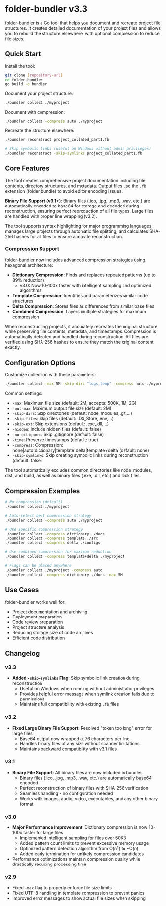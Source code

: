 # folder-bundler v3.3

folder-bundler is a Go tool that helps you document and recreate project file structures. It creates detailed documentation of your project files and allows you to rebuild the structure elsewhere, with optional compression to reduce file sizes.

## Quick Start

Install the tool:
```bash
git clone [repository-url]
cd folder-bundler
go build -o bundler
```

Document your project structure:
```bash
./bundler collect ./myproject
```

Document with compression:
```bash
./bundler collect -compress auto ./myproject
```

Recreate the structure elsewhere:
```bash
./bundler reconstruct project_collated_part1.fb

# Skip symbolic links (useful on Windows without admin privileges)
./bundler reconstruct -skip-symlinks project_collated_part1.fb
```

## Core Features

The tool creates comprehensive project documentation including file contents, directory structures, and metadata. Output files use the `.fb` extension (folder bundle) to avoid editor encoding issues. 

**Binary File Support (v3.1+)**: Binary files (.ico, .jpg, .mp3, .wav, etc.) are automatically encoded to base64 for storage and decoded during reconstruction, ensuring perfect reproduction of all file types. Large files are handled with proper line wrapping (v3.2).

The tool supports syntax highlighting for major programming languages, manages large projects through automatic file splitting, and calculates SHA-256 hashes for all files to ensure accurate reconstruction.

### Compression Support

folder-bundler now includes advanced compression strategies using hexagonal architecture:

- **Dictionary Compression**: Finds and replaces repeated patterns (up to 89% reduction)
  - v3.0: Now 10-100x faster with intelligent sampling and optimized algorithms
- **Template Compression**: Identifies and parameterizes similar code structures
- **Delta Compression**: Stores files as differences from similar base files
- **Combined Compression**: Layers multiple strategies for maximum compression

When reconstructing projects, it accurately recreates the original structure while preserving file contents, metadata, and timestamps. Compression is automatically detected and handled during reconstruction. All files are verified using SHA-256 hashes to ensure they match the original content exactly.

## Configuration Options

Customize collection with these parameters:
```bash
./bundler collect -max 5M -skip-dirs "logs,temp" -compress auto ./myproject
```

Common settings:
- `-max`: Maximum file size (default: 2M, accepts: 500K, 1M, 2G)
- `-out-max`: Maximum output file size (default: 2M)
- `-skip-dirs`: Skip directories (default: node_modules,.git,...)
- `-skip-files`: Skip files (default: .DS_Store,.env,...)
- `-skip-ext`: Skip extensions (default: .exe,.dll,...)
- `-hidden`: Include hidden files (default: false)
- `-no-gitignore`: Skip .gitignore (default: false)
- `-time`: Preserve timestamps (default: true)
- `-compress`: Compression: none|auto|dictionary|template|delta|template+delta (default: none)
- `-skip-symlinks`: Skip creating symbolic links during reconstruction (default: false)

The tool automatically excludes common directories like node_modules, dist, and build, as well as binary files (.exe, .dll, etc.) and lock files.

## Compression Examples

```bash
# No compression (default)
./bundler collect ./myproject

# Auto-select best compression strategy
./bundler collect -compress auto ./myproject

# Use specific compression strategy
./bundler collect -compress dictionary ./docs
./bundler collect -compress template ./src
./bundler collect -compress delta ./configs

# Use combined compression for maximum reduction
./bundler collect -compress template+delta ./myproject

# Flags can be placed anywhere
./bundler collect ./myproject -compress auto
./bundler collect -compress dictionary ./docs -max 5M
```

## Use Cases

folder-bundler works well for:
- Project documentation and archiving
- Deployment preparation
- Code review preparation
- Project structure analysis
- Reducing storage size of code archives
- Efficient code distribution

## Changelog

### v3.3
- **Added `-skip-symlinks` Flag**: Skip symbolic link creation during reconstruction
  - Useful on Windows when running without administrator privileges
  - Provides helpful error message when symlink creation fails due to permissions
  - Maintains full compatibility with existing `.fb` files

### v3.2
- **Fixed Large Binary File Support**: Resolved "token too long" error for large files
  - Base64 output now wrapped at 76 characters per line
  - Handles binary files of any size without scanner limitations
  - Maintains backward compatibility with v3.1 files

### v3.1
- **Binary File Support**: All binary files are now included in bundles
  - Binary files (.ico, .jpg, .mp3, .wav, etc.) are automatically base64 encoded
  - Perfect reconstruction of binary files with SHA-256 verification
  - Seamless handling - no configuration needed
  - Works with images, audio, video, executables, and any other binary format

### v3.0
- **Major Performance Improvement**: Dictionary compression is now 10-100x faster for large files
  - Implemented intelligent sampling for files over 50KB
  - Added pattern count limits to prevent excessive memory usage
  - Optimized pattern detection algorithm from O(n²) to ~O(n)
  - Added early termination for unlikely compression candidates
- Performance optimizations maintain compression quality while drastically reducing processing time

### v2.9
- Fixed `-max` flag to properly enforce file size limits
- Fixed UTF-8 handling in template compression to prevent panics
- Improved error messages to show actual file sizes when skipping
